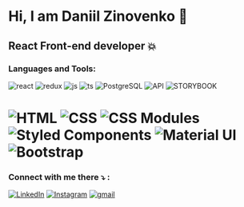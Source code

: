 # Hi, I am Daniil Zinovenko  👾

## React Front-end developer 💥 

### Languages and Tools:
![react](https://img.shields.io/badge/react-282828?style=for-the-badge&logo=react) 
![redux](https://img.shields.io/badge/redux-282828?style=for-the-badge&logo=redux) 
![js](https://img.shields.io/badge/javascript-282828?style=for-the-badge&logo=javascript) 
![ts](https://img.shields.io/badge/typescript-282828?style=for-the-badge&logo=typescript) 
![PostgreSQL](https://img.shields.io/badge/-PostgreSQL-282828?style=for-the-badge&logo=PostgreSQL&logoColor=FFFFFF)
![API](https://img.shields.io/badge/-REST&#032;API-282828?style=for-the-badge)
![STORYBOOK](https://img.shields.io/badge/-StoryBook-090909?style=for-the-badge)
# ![HTML](https://img.shields.io/badge/-HTML-282828?style=for-the-badge&logo=html5&logoColor=9966CC) ![CSS](https://img.shields.io/badge/-CSS-282828?style=for-the-badge&logo=css3&logoColor=9966CC) ![CSS Modules](https://img.shields.io/badge/-CSS&#032;Modules-282828?style=for-the-badge&logo=less&logoColor=9966CC) ![Styled Components](https://img.shields.io/badge/-Styled&#032;Components-282828?style=for-the-badge&) ![Material UI](https://img.shields.io/badge/-Material&#032;UI-282828?style=for-the-badge&) ![Bootstrap](https://img.shields.io/badge/-Bootstrap-282828?style=for-the-badge&)

### Connect with me there ⤵ :


[![LinkedIn](https://img.shields.io/badge/-LinkedIn-282c34?style=for-the-badge&logo=LinkedIn&logoColor=9966CC)][linkedin]
[![Instagram](https://img.shields.io/badge/-Instagram-282c34?style=for-the-badge&logo=instagram&logoColor=9966CC)][instagram]
[![gmail](https://img.shields.io/badge/-mail-282c34?style=for-the-badge&logo=gmail&logoColor=9966CC)][gmail]

[instagram]: https://www.instagram.com/d.slide.z/
[linkedin]: https://www.linkedin.com/in/daniil-zinovenko-b01878229/
[gmail]: daniilzinovenko@gmail.com
